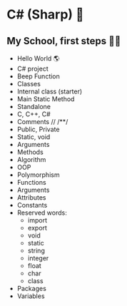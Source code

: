 # C# (Sharp) 🎒

## My School, first steps 🏫📝
- Hello World 🌎
- C# project
- Beep Function
- Classes
- Internal class (starter)
- Main Static Method
- Standalone
- C, C++, C#
- Comments // /**/
- Public, Private
- Static, void
- Arguments
- Methods
- Algorithm
- OOP
- Polymorphism
- Functions
- Arguments
- Attributes
- Constants
- Reserved words: 
  - import
  - export
  - void
  - static
  - string
  - integer
  - float
  - char
  - class
- Packages
- Variables
